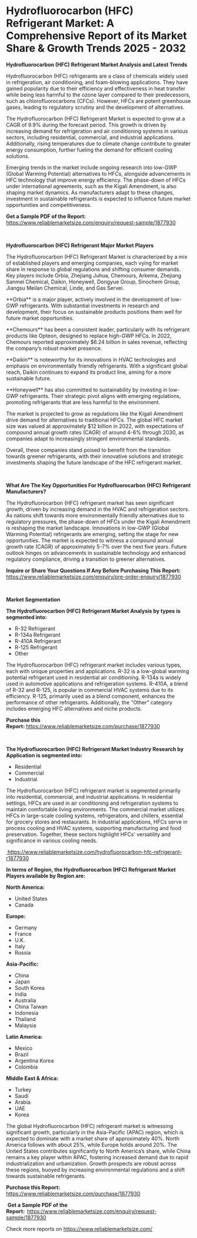 <p><h1>Hydrofluorocarbon (HFC) Refrigerant Market: A Comprehensive Report of its Market Share & Growth Trends 2025 - 2032</h1></p><p><strong>Hydrofluorocarbon (HFC) Refrigerant Market Analysis and Latest Trends</strong></p>
<p><p>Hydrofluorocarbon (HFC) refrigerants are a class of chemicals widely used in refrigeration, air conditioning, and foam-blowing applications. They have gained popularity due to their efficiency and effectiveness in heat transfer while being less harmful to the ozone layer compared to their predecessors, such as chlorofluorocarbons (CFCs). However, HFCs are potent greenhouse gases, leading to regulatory scrutiny and the development of alternatives.</p><p>The Hydrofluorocarbon (HFC) Refrigerant Market is expected to grow at a CAGR of 9.9% during the forecast period. This growth is driven by increasing demand for refrigeration and air conditioning systems in various sectors, including residential, commercial, and industrial applications. Additionally, rising temperatures due to climate change contribute to greater energy consumption, further fueling the demand for efficient cooling solutions.</p><p>Emerging trends in the market include ongoing research into low-GWP (Global Warming Potential) alternatives to HFCs, alongside advancements in HFC technology that improve energy efficiency. The phase-down of HFCs under international agreements, such as the Kigali Amendment, is also shaping market dynamics. As manufacturers adapt to these changes, investment in sustainable refrigerants is expected to influence future market opportunities and competitiveness.</p></p>
<p><strong>Get a Sample PDF of the Report:&nbsp;</strong> <a href="https://www.reliablemarketsize.com/enquiry/request-sample/1877930?utm_campaign=2475&utm_medium=2&utm_source=Github&utm_content=ia&utm_term=03042025&utm_id=hydrofluorocarbon-hfc-refrigerant">https://www.reliablemarketsize.com/enquiry/request-sample/1877930</a></p>
<p>&nbsp;</p>
<p><strong>Hydrofluorocarbon (HFC) Refrigerant Major Market Players</strong></p>
<p><p>The Hydrofluorocarbon (HFC) Refrigerant Market is characterized by a mix of established players and emerging companies, each vying for market share in response to global regulations and shifting consumer demands. Key players include Orbia, Zhejiang Juhua, Chemours, Arkema, Zhejiang Sanmei Chemical, Daikin, Honeywell, Dongyue Group, Sinochem Group, Jiangsu Meilan Chemical, Linde, and Gas Servei.</p><p>**Orbia** is a major player, actively involved in the development of low-GWP refrigerants. With substantial investments in research and development, their focus on sustainable products positions them well for future market opportunities. </p><p>**Chemours** has been a consistent leader, particularly with its refrigerant products like Opteon, designed to replace high-GWP HFCs. In 2022, Chemours reported approximately $6.24 billion in sales revenue, reflecting the company’s robust market presence.</p><p>**Daikin** is noteworthy for its innovations in HVAC technologies and emphasis on environmentally friendly refrigerants. With a significant global reach, Daikin continues to expand its product line, aiming for a more sustainable future. </p><p>**Honeywell** has also committed to sustainability by investing in low-GWP refrigerants. Their strategic pivot aligns with emerging regulations, promoting refrigerants that are less harmful to the environment.</p><p>The market is projected to grow as regulations like the Kigali Amendment drive demand for alternatives to traditional HFCs. The global HFC market size was valued at approximately $12 billion in 2022, with expectations of compound annual growth rates (CAGR) of around 4-6% through 2030, as companies adapt to increasingly stringent environmental standards. </p><p>Overall, these companies stand poised to benefit from the transition towards greener refrigerants, with their innovative solutions and strategic investments shaping the future landscape of the HFC refrigerant market.</p></p>
<p>&nbsp;</p>
<p><strong>What Are The Key Opportunities For Hydrofluorocarbon (HFC) Refrigerant Manufacturers?</strong></p>
<p><p>The Hydrofluorocarbon (HFC) refrigerant market has seen significant growth, driven by increasing demand in the HVAC and refrigeration sectors. As nations shift towards more environmentally friendly alternatives due to regulatory pressures, the phase-down of HFCs under the Kigali Amendment is reshaping the market landscape. Innovations in low-GWP (Global Warming Potential) refrigerants are emerging, setting the stage for new opportunities. The market is expected to witness a compound annual growth rate (CAGR) of approximately 5-7% over the next five years. Future outlook hinges on advancements in sustainable technology and enhanced regulatory compliance, driving a transition to greener alternatives.</p></p>
<p><strong>Inquire or Share Your Questions If Any Before Purchasing This Report:</strong> <a href="https://www.reliablemarketsize.com/enquiry/pre-order-enquiry/1877930?utm_campaign=2475&utm_medium=2&utm_source=Github&utm_content=ia&utm_term=03042025&utm_id=hydrofluorocarbon-hfc-refrigerant">https://www.reliablemarketsize.com/enquiry/pre-order-enquiry/1877930</a></p>
<p>&nbsp;</p>
<p><strong>Market Segmentation</strong></p>
<p><strong>The Hydrofluorocarbon (HFC) Refrigerant Market Analysis by types is segmented into:</strong></p>
<p><ul><li>R-32 Refrigerant</li><li>R-134a Refrigerant</li><li>R-410A Refrigerant</li><li>R-125 Refrigerant</li><li>Other</li></ul></p>
<p><p>The Hydrofluorocarbon (HFC) refrigerant market includes various types, each with unique properties and applications. R-32 is a low-global warming potential refrigerant used in residential air conditioning. R-134a is widely used in automotive applications and refrigeration systems. R-410A, a blend of R-32 and R-125, is popular in commercial HVAC systems due to its efficiency. R-125, primarily used as a blend component, enhances the performance of other refrigerants. Additionally, the "Other" category includes emerging HFC alternatives and niche products.</p></p>
<p><strong>Purchase this Report:&nbsp;</strong><a href="https://www.reliablemarketsize.com/purchase/1877930?utm_campaign=2475&utm_medium=2&utm_source=Github&utm_content=ia&utm_term=03042025&utm_id=hydrofluorocarbon-hfc-refrigerant">https://www.reliablemarketsize.com/purchase/1877930</a></p>
<p>&nbsp;</p>
<p><strong>The Hydrofluorocarbon (HFC) Refrigerant Market Industry Research by Application is segmented into:</strong></p>
<p><ul><li>Residential</li><li>Commercial</li><li>Industrial</li></ul></p>
<p><p>The Hydrofluorocarbon (HFC) refrigerant market is segmented primarily into residential, commercial, and industrial applications. In residential settings, HFCs are used in air conditioning and refrigeration systems to maintain comfortable living environments. The commercial market utilizes HFCs in large-scale cooling systems, refrigerators, and chillers, essential for grocery stores and restaurants. In industrial applications, HFCs serve in process cooling and HVAC systems, supporting manufacturing and food preservation. Together, these sectors highlight HFCs' versatility and significance in various cooling needs.</p></p>
<p><a href="https://www.reliablemarketsize.com/hydrofluorocarbon-hfc-refrigerant-r1877930?utm_campaign=2475&utm_medium=2&utm_source=Github&utm_content=ia&utm_term=03042025&utm_id=hydrofluorocarbon-hfc-refrigerant">&nbsp;https://www.reliablemarketsize.com/hydrofluorocarbon-hfc-refrigerant-r1877930</a></p>
<p><strong>In terms of Region, the Hydrofluorocarbon (HFC) Refrigerant Market Players available by Region are:</strong></p>
<p>
    <p> <strong> North America: </strong>
        <ul>
            <li>United States</li>
            <li>Canada</li>
        </ul>
        </p> 
    <p> <strong> Europe: </strong>
        <ul>
            <li>Germany</li>
            <li>France</li>
            <li>U.K.</li>
            <li>Italy</li>
            <li>Russia</li>
        </ul>
        </p> 
    <p> <strong> Asia-Pacific: </strong>
        <ul>
            <li>China</li>
            <li>Japan</li>
            <li>South Korea</li>
            <li>India</li>
            <li>Australia</li>
            <li>China Taiwan</li>
            <li>Indonesia</li>
            <li>Thailand</li>
            <li>Malaysia</li>
        </ul>
        </p> 
    <p> <strong> Latin America: </strong>
        <ul>
            <li>Mexico</li>
            <li>Brazil</li>
            <li>Argentina Korea</li>
            <li>Colombia</li>
        </ul>
        </p> 
    <p> <strong> Middle East & Africa: </strong>
        <ul>
            <li>Turkey</li>
            <li>Saudi</li>
            <li>Arabia</li>
            <li>UAE</li>
            <li>Korea</li>
        </ul>
    </p>
    </p>
<p><p>The global Hydrofluorocarbon (HFC) refrigerant market is witnessing significant growth, particularly in the Asia-Pacific (APAC) region, which is expected to dominate with a market share of approximately 40%. North America follows with about 25%, while Europe holds around 20%. The United States contributes significantly to North America’s share, while China remains a key player within APAC, fostering increased demand due to rapid industrialization and urbanization. Growth prospects are robust across these regions, buoyed by increasing environmental regulations and a shift towards sustainable refrigerants.</p></p>
<p><strong>Purchase this Report: </strong><a href="https://www.reliablemarketsize.com/purchase/1877930?utm_campaign=2475&utm_medium=2&utm_source=Github&utm_content=ia&utm_term=03042025&utm_id=hydrofluorocarbon-hfc-refrigerant">https://www.reliablemarketsize.com/purchase/1877930</a></p>
<p>&nbsp;<strong>Get a Sample PDF of the Report:&nbsp;&nbsp;</strong><a href="https://www.reliablemarketsize.com/enquiry/request-sample/1877930?utm_campaign=2475&utm_medium=2&utm_source=Github&utm_content=ia&utm_term=03042025&utm_id=hydrofluorocarbon-hfc-refrigerant">https://www.reliablemarketsize.com/enquiry/request-sample/1877930</a></p>
<p><strong></strong></p>
<p>Check more reports on <a href="https://www.reliablemarketsize.com/?utm_campaign=2475&utm_medium=2&utm_source=Github&utm_content=ia&utm_term=03042025&utm_id=hydrofluorocarbon-hfc-refrigerant">https://www.reliablemarketsize.com/</a></p>